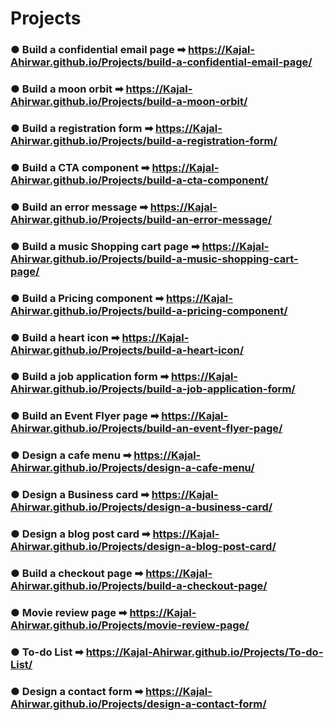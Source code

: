 # Projects
### ● Build a confidential email page ➡ https://Kajal-Ahirwar.github.io/Projects/build-a-confidential-email-page/
### ● Build a moon orbit ➡ https://Kajal-Ahirwar.github.io/Projects/build-a-moon-orbit/
### ● Build a registration form ➡ https://Kajal-Ahirwar.github.io/Projects/build-a-registration-form/
### ● Build a CTA component ️➡ https://Kajal-Ahirwar.github.io/Projects/build-a-cta-component/
### ● Build an error message ➡ https://Kajal-Ahirwar.github.io/Projects/build-an-error-message/
### ● Build a music Shopping cart page ➡ https://Kajal-Ahirwar.github.io/Projects/build-a-music-shopping-cart-page/
### ● Build a Pricing component ➡ https://Kajal-Ahirwar.github.io/Projects/build-a-pricing-component/
### ● Build a heart icon ➡ https://Kajal-Ahirwar.github.io/Projects/build-a-heart-icon/
### ● Build a job application form ➡ https://Kajal-Ahirwar.github.io/Projects/build-a-job-application-form/
### ● Build an Event Flyer page ➡ https://Kajal-Ahirwar.github.io/Projects/build-an-event-flyer-page/
### ● Design a cafe menu ➡ https://Kajal-Ahirwar.github.io/Projects/design-a-cafe-menu/
### ● Design a Business card ➡ https://Kajal-Ahirwar.github.io/Projects/design-a-business-card/
### ● Design a blog post card ➡ https://Kajal-Ahirwar.github.io/Projects/design-a-blog-post-card/
### ● Build a checkout page ➡ https://Kajal-Ahirwar.github.io/Projects/build-a-checkout-page/
### ● Movie review page ➡ https://Kajal-Ahirwar.github.io/Projects/movie-review-page/
### ● To-do List ➡ https://Kajal-Ahirwar.github.io/Projects/To-do-List/
### ● Design a contact form ➡ https://Kajal-Ahirwar.github.io/Projects/design-a-contact-form/

